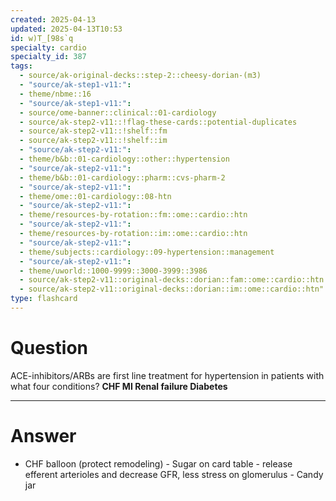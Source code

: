 ```yaml
---
created: 2025-04-13
updated: 2025-04-13T10:53
id: w)T_[98s`q
specialty: cardio
specialty_id: 387
tags:
  - source/ak-original-decks::step-2::cheesy-dorian-(m3)
  - "source/ak-step1-v11:": 
  - theme/nbme::16
  - "source/ak-step1-v11:": 
  - source/ome-banner::clinical::01-cardiology
  - source/ak-step2-v11::!flag-these-cards::potential-duplicates
  - source/ak-step2-v11::!shelf::fm
  - source/ak-step2-v11::!shelf::im
  - "source/ak-step2-v11:": 
  - theme/b&b::01-cardiology::other::hypertension
  - "source/ak-step2-v11:": 
  - theme/b&b::01-cardiology::pharm::cvs-pharm-2
  - "source/ak-step2-v11:": 
  - theme/ome::01-cardiology::08-htn
  - "source/ak-step2-v11:": 
  - theme/resources-by-rotation::fm::ome::cardio::htn
  - "source/ak-step2-v11:": 
  - theme/resources-by-rotation::im::ome::cardio::htn
  - "source/ak-step2-v11:": 
  - theme/subjects::cardiology::09-hypertension::management
  - "source/ak-step2-v11:": 
  - theme/uworld::1000-9999::3000-3999::3986
  - source/ak-step2-v11::original-decks::dorian::fam::ome::cardio::htn
  - source/ak-step2-v11::original-decks::dorian::im::ome::cardio::htn"
type: flashcard
---
```


# Question
ACE-inhibitors/ARBs are first line treatment for hypertension in patients with what four conditions?   **CHF MI Renal failure Diabetes**

---

# Answer
- CHF balloon (protect remodeling) - Sugar on card table - release efferent arterioles and decrease GFR, less stress on glomerulus - Candy jar